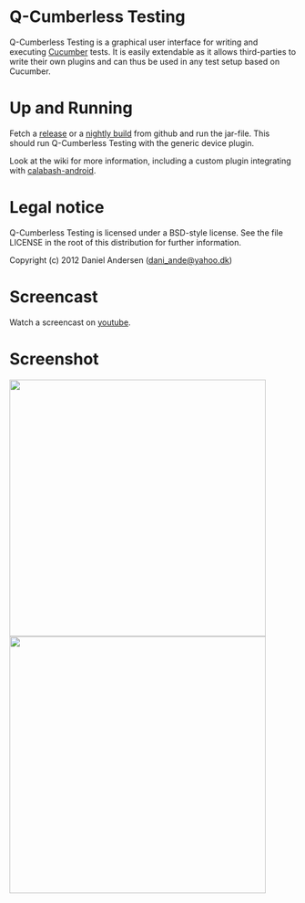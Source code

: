 Q-Cumberless Testing
====================

Q-Cumberless Testing is a graphical user interface for writing and executing [Cucumber](http://cukes.info) tests. It is easily extendable as it allows third-parties to write their own plugins and can thus be used in any test setup based on Cucumber.

Up and Running
==============

Fetch a [release](https://github.com/black-knight/Q-Cumberless-Testing/tree/master/release/release_0.2.5) or a [nightly build](https://github.com/black-knight/Q-Cumberless-Testing/tree/master/release/nightly) from github and run the jar-file. This should run Q-Cumberless Testing with the generic device plugin.

Look at the wiki for more information, including a custom plugin integrating with [calabash-android](https://github.com/calabash/calabash-android).

Legal notice
============

Q-Cumberless Testing is licensed under a BSD-style license. See the file LICENSE in the root of this distribution for further information.

Copyright (c) 2012
Daniel Andersen (dani_ande@yahoo.dk)

Screencast
==========

Watch a screencast on [youtube](http://youtu.be/gI96pOscws8).

Screenshot
==========

<img src='https://raw.github.com/black-knight/Q-Cumberless-Testing/master/doc/designer.jpg' width='450px' />
<img src='https://raw.github.com/black-knight/Q-Cumberless-Testing/master/doc/runhistory.jpg' width='450px' />

